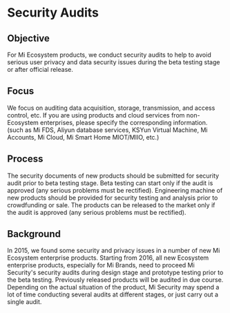 # Security Audits

## Objective

For Mi Ecosystem products, we conduct security audits to help to avoid serious user privacy and data security issues during the beta testing stage or after official release.

## Focus

We focus on auditing data acquisition, storage, transmission, and access control, etc. If you are using products and cloud services from non-Ecosystem enterprises, please specify the corresponding information. (such as Mi FDS, Aliyun database services, KSYun Virtual Machine, Mi Accounts, Mi Cloud, Mi Smart Home MIOT/MIIO, etc.)

## Process

The security documents of new products should be submitted for security audit prior to beta testing stage. Beta testing can start only if the audit is approved (any serious problems must be rectified). Engineering machine of new products should be provided for security testing and analysis prior to crowdfunding or sale. The products can be released to the market only if the audit is approved (any serious problems must be rectified).

## Background

In 2015, we found some security and privacy issues in a number of new Mi Ecosystem enterprise products. Starting from 2016, all new Ecosystem enterprise products, especially for Mi Brands, need to proceed Mi Security's security audits during design stage and prototype testing prior to the beta testing. Previously released products will be audited in due course. Depending on the actual situation of the product, Mi Security may spend a lot of time conducting several audits at different stages, or just carry out a single audit.
